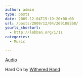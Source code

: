 ```yaml
---
author: admin
type: posts
date: 2009-12-04T15:19:20+00:00
url: /posts/2009/12/04/269108558/
yourls_shorturl:
  - http://lobban.org/i/1s
categories:
  - Music

---
```

[Audio][1]

Hard On by [Withered Hand][2]

 [1]: http://www.tumblr.com/audio_file/269108558/tumblr_ku4vw8xBhQ1qzrl7b
 [2]: http://witheredhand.com/